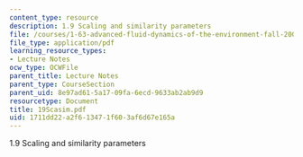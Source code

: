 ```yaml
---
content_type: resource
description: 1.9 Scaling and similarity parameters
file: /courses/1-63-advanced-fluid-dynamics-of-the-environment-fall-2002/1711dd22a2f613471f603af6d67e165a_19Scasim.pdf
file_type: application/pdf
learning_resource_types:
- Lecture Notes
ocw_type: OCWFile
parent_title: Lecture Notes
parent_type: CourseSection
parent_uid: 8e97ad61-5a17-09fa-6ecd-9633ab2ab9d9
resourcetype: Document
title: 19Scasim.pdf
uid: 1711dd22-a2f6-1347-1f60-3af6d67e165a
---
```

1.9 Scaling and similarity parameters